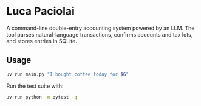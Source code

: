 # Luca Paciolai

A command-line double-entry accounting system powered by an LLM. The tool parses natural-language transactions, confirms accounts and tax lots, and stores entries in SQLite.

## Usage

```bash
uv run main.py "I bought coffee today for $6"
```

Run the test suite with:

```bash
uv run python -m pytest -q
```

